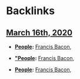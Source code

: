 
# Backlinks
## [March 16th, 2020](<March 16th, 2020.md>)
- **[People](<People.md>):** [Francis Bacon](<Francis Bacon.md>),

- **[ "People](< "People.md>):** [Francis Bacon](<Francis Bacon.md>),

- **[People](<People.md>):** [Francis Bacon](<Francis Bacon.md>),

